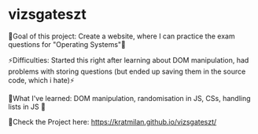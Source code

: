 # vizsgateszt  
  
🧮Goal of this project: Create a website, where I can practice the exam questions for "Operating Systems"🧮  
  
⚡Difficulties: Started this right after learning about DOM manipulation, had problems with storing questions (but ended up saving them in the source code, which i hate)⚡  
  
📗What I've learned: DOM manipulation, randomisation in JS, CSs, handling lists in JS 📗  

👀Check the Project here: https://kratmilan.github.io/vizsgateszt/
